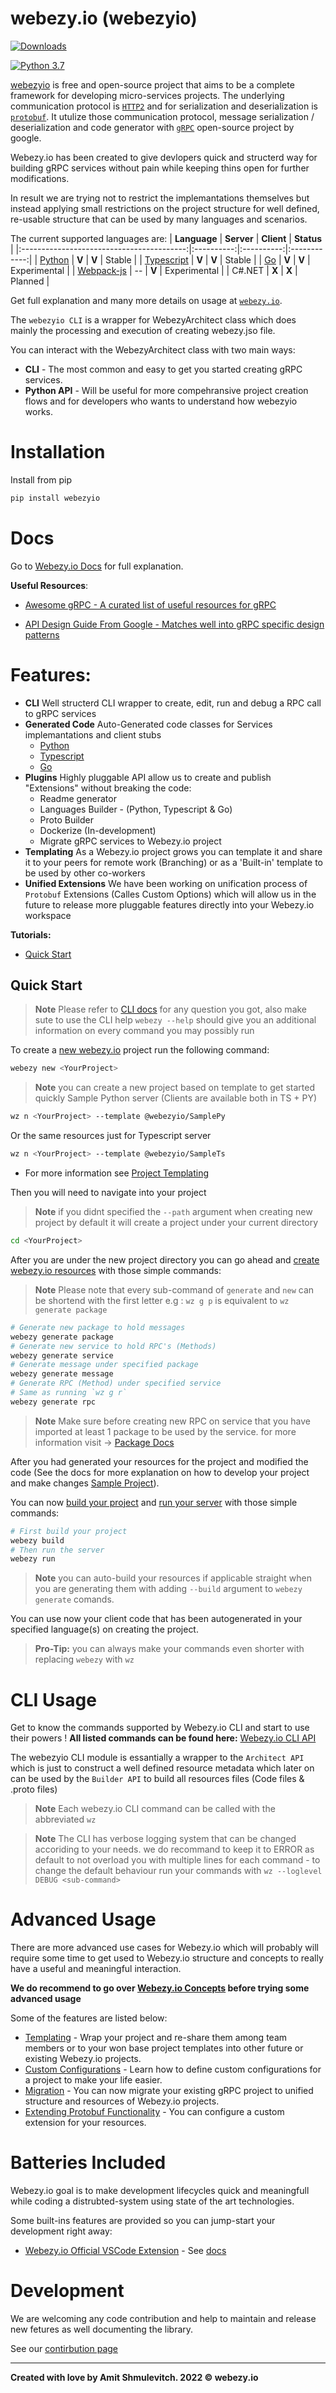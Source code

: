 # webezy.io (webezyio)

[![Downloads](https://pepy.tech/badge/webezyio)](https://pepy.tech/project/webezyio)

[![Python 3.7](https://img.shields.io/badge/python-3.7+-blue.svg)](https://www.python.org/downloads/release/python-370/)

[webezyio](https://www.webezy.io) is free and open-source project that aims to be a complete framework for developing micro-services projects.
The underlying communication protocol is [```HTTP2```](https://en.wikipedia.org/wiki/HTTP/2) and for serialization and deserialization is [```protobuf```](https://developers.google.com/protocol-buffers/docs/pythontutorial).
It utulize those communication protocol, message serialization / deserialization and code generator with [```gRPC```](https://grpc.io) open-source project by google. 

Webezy.io has been created to give devlopers quick and structerd way for building gRPC services without pain while keeping thins open for further modifications.

In result we are trying not to restrict the implemantations themselves but instead applying small restrictions on the project structure for well defined, re-usable structure that can be used by many languages and scenarios.

The current supported languages are:
|                **Language**               | **Server** | **Client** |  **Status**  |
|:-----------------------------------------:|:----------:|:----------:|:------------:|
|     [Python](./docs/source/python.md)     |    **V**   |    **V**   |    Stable    |
| [Typescript](./docs/source/typescript.md) |    **V**   |    **V**   |    Stable    |
|         [Go](./docs/source/go.md)         |    **V**   |    **V**   | Experimental |
| [Webpack-js](./docs/source/webpack-js.md) |     --     |    **V**   | Experimental |
|                   C#.NET                  |    **X**   |    **X**   |    Planned   |

Get full explanation and many more details on usage at [```webezy.io```](https://www.webezy.io).

The `webezyio CLI` is a wrapper for WebezyArchitect class which does mainly the processing and execution of creating webezy.jso file.

You can interact with the WebezyArchitect class with two main ways:

- __CLI__ - The most common and easy to get you started creating gRPC services.
- __Python API__ - Will be useful for more compehransive project creation flows and for developers who wants to understand how webezyio works.

# Installation
Install from pip
```sh
pip install webezyio
```
# Docs

Go to [Webezy.io Docs](https://www.webezy.io/docs) for full explanation.

__Useful Resources__:

- [Awesome gRPC - A curated list of useful resources for gRPC](https://github.com/grpc-ecosystem/awesome-grpc)

- [API Design Guide From Google - Matches well into gRPC specific design patterns](https://cloud.google.com/apis/design/)

# Features:

- __CLI__ Well structerd CLI wrapper to create, edit, run and debug a RPC call to gRPC services
- __Generated Code__ Auto-Generated code classes for Services implemantations and client stubs
    * [Python](./docs/source/languages/python.md)
    * [Typescript](./docs/source/languages/typescript.md)
    * [Go](./docs/source/languages/go.md)
- __Plugins__ Highly pluggable API allow us to create and publish "Extensions" without breaking the code:
    * Readme generator
    * Languages Builder - (Python, Typescript & Go)
    * Proto Builder
    * Dockerize (In-development)
    * Migrate gRPC services to Webezy.io project
- __Templating__ As a Webezy.io project grows you can template it and share it to your peers for remote work (Branching) or as a 'Built-in' template to be used by other co-workers
- __Unified Extensions__ We have been working on unification process of `Protobuf` Extensions (Calles Custom Options) which will allow us in the future to release more pluggable features directly into your Webezy.io workspace

__Tutorials:__
- [Quick Start](https://www.webezy.io/docs/quick-start)

## Quick Start 

> __Note__ Please refer to [CLI docs](https://www.webezy.io/docs/cli) for any question you got, also make sute to use the CLI help `webezy --help` should give you an additional information on every command you may possibly run

To create a [new webezy.io](./docs/source/commands/commands.md#wz-new) project run the following command:
```sh
webezy new <YourProject>
```
> __Note__ you can create a new project based on template to get started quickly
Sample Python server (Clients are available both in TS + PY)
```sh
wz n <YourProject> --template @webezyio/SamplePy
```
Or the same resources just for Typescript server
```sh
wz n <YourProject> --template @webezyio/SampleTs
```
 - For more information see [Project Templating](./docs/source/templating.md)

Then you will need to navigate into your project

> __Note__ if you didnt specified the `--path` argument when creating new project by default it will create a project under your current directory

```sh
cd <YourProject>
```

After you are under the new project directory you can go ahead and [create webezy.io resources](./docs/source/commands/commands.md#wz-generate) with those simple commands:

> __Note__ Please note that every sub-command of `generate` and `new` can be shortend with the first letter e.g : `wz g p` is equivalent to `wz generate package`

```sh
# Generate new package to hold messages
webezy generate package
# Generate new service to hold RPC's (Methods)
webezy generate service
# Generate message under specified package
webezy generate message
# Generate RPC (Method) under specified service
# Same as running `wz g r`
webezy generate rpc
```
> __Note__ Make sure before creating new RPC on service that you have imported at least 1 package to be used by the service. for more information visit -> [Package Docs](https://www.webezy.io/docs/tutorials/import-packages)


After you had generated your resources for the project and modified the code (See the docs for more explanation on how to develop your project and make changes [Sample Project](https://www.webezy.io/docs/tutorials/sample-project)).

You can now [build your project](./docs/source/commands/commands.md#wz-build) and [run your server](./docs/source/commands/commands.md#wz-run) with those simple commands:

```sh
# First build your project
webezy build
# Then run the server
webezy run 
```

> __Note__ you can auto-build your resources if applicable straight when you are generating them with adding `--build` argument to `webezy generate` comands.

You can use now your client code that has been autogenerated in your specified language(s) on creating the project.

> __Pro-Tip:__ you can always make your commands even shorter with replacing `webezy` with `wz`

# CLI Usage

Get to know the commands supported by Webezy.io CLI and start to use their powers !
__All listed commands can be found here:__
[Webezy.io CLI API](./docs/source/commands/commands.md)

The webezyio CLI module is essantially a wrapper to the `Architect API` which is just to construct a well defined resource metadata which later on can be used by the `Builder API` to build all resources files (Code files & .proto files)

> __Note__ Each webezy.io CLI command can be called with the abbreviated `wz`

> __Note__ The CLI has verbose logging system that can be changed accoriding to your needs. we do recommand to keep it to ERROR as default to not overload you with multiple lines for each command - to change the default behaviour run your commands with `wz --loglevel DEBUG <sub-command>`

# Advanced Usage

There are more advanced use cases for Webezy.io which will probably will require some time to get used to Webezy.io structure and concepts to really have a useful and meaningful interaction.

__We do recommend to go over [Webezy.io Concepts](./docs/source/webezyio_concepts.md) before trying some advanced usage__

Some of the features are listed below:

- [Templating](./docs/source/templating.md) - Wrap your project and re-share them among team members or to your won base project templates into other future or existing Webezy.io projects.
- [Custom Configurations](./docs/source/custom_configurations.md) - Learn how to define custom configurations for a project to make your life easier.
- [Migration](./docs/source/commands/commands.md#wz-migrate) - You can now migrate your existing gRPC project to unified structure and resources of Webezy.io projects.
- [Extending Protobuf Functionality](./docs/source/extensions.md) - You can configure a custom extension for your resources.

# Batteries Included
Webezy.io goal is to make development lifecycles quick and meaningfull while coding a distrubted-system using state of the art technologies.

Some built-ins features are provided so you can jump-start your development right away:

- [Webezy.io Official VSCode Extension](https://marketplace.visualstudio.com/items?itemName=webezy.vscode-webezy) - See [docs]()

# Development

We are welcoming any code contribution and help to maintain and release new fetures as well documenting the library.

See our [contirbution page](./docs/source/contirbuting.md)

---
__Created with love by Amit Shmulevitch. 2022 © webezy.io__